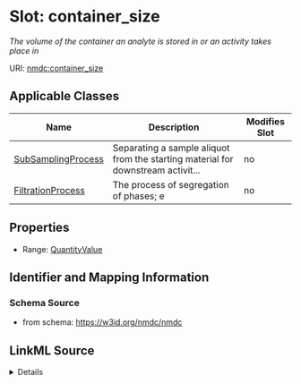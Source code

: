 # Slot: container_size


_The volume of the container an analyte is stored in or an activity takes place in_



URI: [nmdc:container_size](https://w3id.org/nmdc/container_size)



<!-- no inheritance hierarchy -->




## Applicable Classes

| Name | Description | Modifies Slot |
| --- | --- | --- |
[SubSamplingProcess](SubSamplingProcess.md) | Separating a sample aliquot from the starting material for downstream activit... |  no  |
[FiltrationProcess](FiltrationProcess.md) | The process of segregation of phases; e |  no  |







## Properties

* Range: [QuantityValue](QuantityValue.md)





## Identifier and Mapping Information







### Schema Source


* from schema: https://w3id.org/nmdc/nmdc




## LinkML Source

<details>
```yaml
name: container_size
description: The volume of the container an analyte is stored in or an activity takes
  place in
from_schema: https://w3id.org/nmdc/nmdc
contributors:
- ORCID:0009-0001-1555-1601
- ORCID:0000-0002-8683-0050
rank: 1000
alias: container_size
domain_of:
- SubSamplingProcess
- FiltrationProcess
range: QuantityValue

```
</details>